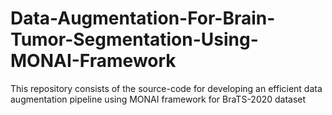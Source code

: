 # Data-Augmentation-For-Brain-Tumor-Segmentation-Using-MONAI-Framework
This repository consists of the source-code for developing an efficient data augmentation pipeline using MONAI framework for BraTS-2020 dataset

